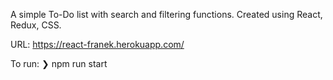 A simple To-Do list with search and filtering functions. Created using React, Redux, CSS. 

URL: https://react-franek.herokuapp.com/

To run:
  ❯ npm run start
